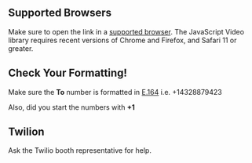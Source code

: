 ## Supported Browsers

Make sure to open the link in a [supported browser](https://www.twilio.com/docs/video/javascript-getting-started#supported-browsers). The JavaScript Video library requires recent versions of Chrome and Firefox, and Safari 11 or greater.

## Check Your Formatting!

Make sure the **To** number is formatted in [E.164](https://www.twilio.com/docs/glossary/what-e164) i.e. +14328879423

Also, did you start the numbers with **+1**

## Twilion

Ask the Twilio booth representative for help.